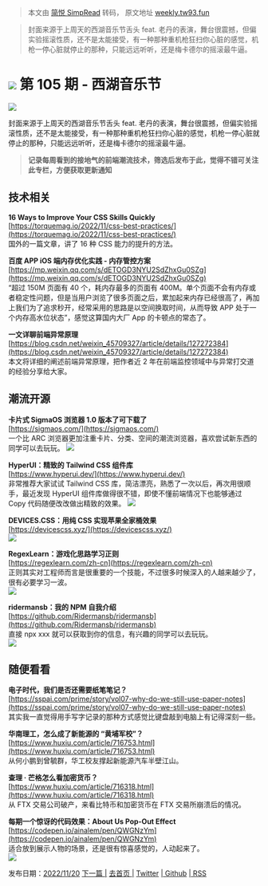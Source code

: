 > 本文由 [简悦 SimpRead](http://ksria.com/simpread/) 转码， 原文地址 [weekly.tw93.fun](https://weekly.tw93.fun/posts/105-%E8%A5%BF%E6%B9%96%E9%9F%B3%E4%B9%90%E8%8A%82)

> 封面来源于上周天的西湖音乐节舌头 feat. 老丹的表演，舞台很震撼，但偏实验摇滚性质，还不是太能接受，有一种那种重机枪狂扫你心脏的感觉，机枪一停心脏就停止的那种，只能远远听听，还是梅卡德尔的摇滚最牛逼。

![](https://gw.alipayobjects.com/zos/k/qv/coffee-2-icon.png) 第 105 期 - 西湖音乐节
============================================================================

![](https://gw.alipayobjects.com/zos/k/7i/IMG_1730.jpg)

封面来源于上周天的西湖音乐节舌头 feat. 老丹的表演，舞台很震撼，但偏实验摇滚性质，还不是太能接受，有一种那种重机枪狂扫你心脏的感觉，机枪一停心脏就停止的那种，只能远远听听，还是梅卡德尔的摇滚最牛逼。

> **记录每周看到的接地气的前端潮流技术，筛选后发布于此，觉得不错可关注此专栏，方便获取更新通知**

技术相关
----

**16 Ways to Improve Your CSS Skills Quickly**  
[https://torquemag.io/2022/11/css-best-practices/](https://torquemag.io/2022/11/css-best-practices/)  
国外的一篇文章，讲了 16 种 CSS 能力的提升的方法。

**百度 APP iOS 端内存优化实践 - 内存管控方案**  
[https://mp.weixin.qq.com/s/dETOGD3NYU2SdZhxGu0SZg](https://mp.weixin.qq.com/s/dETOGD3NYU2SdZhxGu0SZg)  
“超过 150M 页面有 40 个，耗内存最多的页面有 400M。单个页面不会有内存或者稳定性问题，但是当用户浏览了很多页面之后，累加起来内存已经很高了，再加上我们为了追求秒开，经常采用的思路是以空间换取时间，从而导致 APP 处于一个内存高水位状态”，感觉这算国内大厂 App 的卡顿点的常态了。

**一文详聊前端异常原理**  
[https://blog.csdn.net/weixin_45709327/article/details/127272384](https://blog.csdn.net/weixin_45709327/article/details/127272384)  
本文将详细的阐述前端异常原理，把作者近 2 年在前端监控领域中与异常打交道的经验分享给大家。

潮流开源
----

**卡片式 SigmaOS 浏览器 1.0 版本了可下载了**  
[https://sigmaos.com/](https://sigmaos.com/)  
一个比 ARC 浏览器更加注重卡片、分类、空间的潮流浏览器，喜欢尝试新东西的同学可以去玩玩。 ![](https://cdn.fliggy.com/upic/5sgHad.gif)

**HyperUI：精致的 Tailwind CSS 组件库**  
[https://www.hyperui.dev/](https://www.hyperui.dev/)  
非常推荐大家试试 Tailwind CSS 库，简洁漂亮，熟悉了一次以后，再次用很顺手，最近发现 HyperUI 组件库做得很不错，即使不懂前端情况下也能够通过 Copy 代码随便改改做出精致的效果。 ![](https://gw.alipayobjects.com/zos/k/3r/4.gif)

**DEVICES.CSS：用纯 CSS 实现苹果全家桶效果**  
[https://devicescss.xyz/](https://devicescss.xyz/)  
![](https://cdn.fliggy.com/upic/zxi2eJ.png)

**RegexLearn：游戏化思路学习正则**  
[https://regexlearn.com/zh-cn](https://regexlearn.com/zh-cn)  
正则其实对工程师而言是很重要的一个技能，不过很多时候深入的人越来越少了，很有必要学习一波。  
![](https://gw.alipayobjects.com/zos/k/g3/7UptTR.png)

**ridermansb：我的 NPM 自我介绍**  
[https://github.com/Ridermansb/ridermansb](https://github.com/Ridermansb/ridermansb)  
直接 npx xxx 就可以获取到你的信息，有兴趣的同学可以去玩玩。  
![](https://gw.alipayobjects.com/zos/k/sn/MEYCoT.png)

随便看看
----

**电子时代，我们是否还需要纸笔笔记？**  
[https://sspai.com/prime/story/vol07-why-do-we-still-use-paper-notes](https://sspai.com/prime/story/vol07-why-do-we-still-use-paper-notes)  
其实我一直觉得用手写字记录的那种方式感觉比键盘敲到电脑上有记得深刻一些。

**华南理工，怎么成了新能源的 “黄埔军校”？**  
[https://www.huxiu.com/article/716753.html](https://www.huxiu.com/article/716753.html)  
从何小鹏到曾毓群，华工校友撑起新能源汽车半壁江山。

**查理 · 芒格怎么看加密货币？**  
[https://www.huxiu.com/article/716318.html](https://www.huxiu.com/article/716318.html)  
从 FTX 交易公司破产，来看比特币和加密货币在 FTX 交易所崩溃后的情况。

**每期一个惊讶的代码效果：About Us Pop-Out Effect**  
[https://codepen.io/ainalem/pen/QWGNzYm](https://codepen.io/ainalem/pen/QWGNzYm)  
适合放到展示人物的场景，还是很有惊喜感觉的，人动起来了。  
![](https://gw.alipayobjects.com/zos/k/1a/1.gif)

发布日期：[2022/11/20](https://github.com/tw93/weekly/tree/main/src/pages/posts/105-西湖音乐节.md "Edit") [下一篇 |](/posts/104-可爱松鼠) [去首页 |](/) [Twitter](https://twitter.com/HiTw93 "Follow") [| Github](https://github.com/tw93/weekly "Star") [| RSS](/rss.xml "Subscribe")
